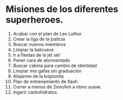 # Misiones de los diferentes superheroes.

1. Acabar con el plan de Lex Luthor
2. Crear la liga de la justicia
3. Buscar nuevos miembros
4. Limpiar la batcueva
5. Ir a fiestas de la jet set
6. Poner cara de atormentado
7. Buscar cabina para cambio de identidad
8. Limpiar mis gafas sin graduación
9. Alejarme de la kriptonita
10. Plan de entrenamiento de flash
11. Correr a menos de 2min/km a ritmo suave.
12. Ingerir carbohidratos.